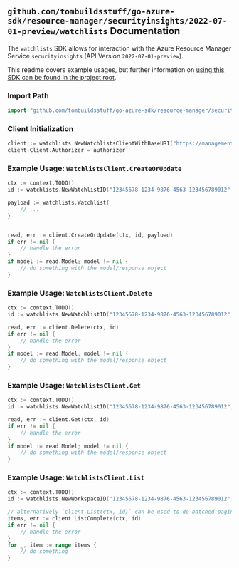 
## `github.com/tombuildsstuff/go-azure-sdk/resource-manager/securityinsights/2022-07-01-preview/watchlists` Documentation

The `watchlists` SDK allows for interaction with the Azure Resource Manager Service `securityinsights` (API Version `2022-07-01-preview`).

This readme covers example usages, but further information on [using this SDK can be found in the project root](https://github.com/tombuildsstuff/go-azure-sdk/tree/main/docs).

### Import Path

```go
import "github.com/tombuildsstuff/go-azure-sdk/resource-manager/securityinsights/2022-07-01-preview/watchlists"
```


### Client Initialization

```go
client := watchlists.NewWatchlistsClientWithBaseURI("https://management.azure.com")
client.Client.Authorizer = authorizer
```


### Example Usage: `WatchlistsClient.CreateOrUpdate`

```go
ctx := context.TODO()
id := watchlists.NewWatchlistID("12345678-1234-9876-4563-123456789012", "example-resource-group", "workspaceValue", "watchlistAliasValue")

payload := watchlists.Watchlist{
	// ...
}


read, err := client.CreateOrUpdate(ctx, id, payload)
if err != nil {
	// handle the error
}
if model := read.Model; model != nil {
	// do something with the model/response object
}
```


### Example Usage: `WatchlistsClient.Delete`

```go
ctx := context.TODO()
id := watchlists.NewWatchlistID("12345678-1234-9876-4563-123456789012", "example-resource-group", "workspaceValue", "watchlistAliasValue")

read, err := client.Delete(ctx, id)
if err != nil {
	// handle the error
}
if model := read.Model; model != nil {
	// do something with the model/response object
}
```


### Example Usage: `WatchlistsClient.Get`

```go
ctx := context.TODO()
id := watchlists.NewWatchlistID("12345678-1234-9876-4563-123456789012", "example-resource-group", "workspaceValue", "watchlistAliasValue")

read, err := client.Get(ctx, id)
if err != nil {
	// handle the error
}
if model := read.Model; model != nil {
	// do something with the model/response object
}
```


### Example Usage: `WatchlistsClient.List`

```go
ctx := context.TODO()
id := watchlists.NewWorkspaceID("12345678-1234-9876-4563-123456789012", "example-resource-group", "workspaceValue")

// alternatively `client.List(ctx, id)` can be used to do batched pagination
items, err := client.ListComplete(ctx, id)
if err != nil {
	// handle the error
}
for _, item := range items {
	// do something
}
```
